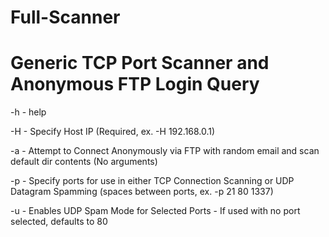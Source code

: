 # Full-Scanner
# Generic TCP Port Scanner and Anonymous FTP Login Query

 -h - help
 
 -H - Specify Host IP (Required, ex. -H 192.168.0.1)
 
 -a - Attempt to Connect Anonymously via FTP with random email and scan default dir contents (No arguments)
 
 -p - Specify ports for use in either TCP Connection Scanning or UDP Datagram Spamming (spaces between ports, ex. -p 21 80 1337)
 
 -u - Enables UDP Spam Mode for Selected Ports - If used with no port selected, defaults to 80
 
